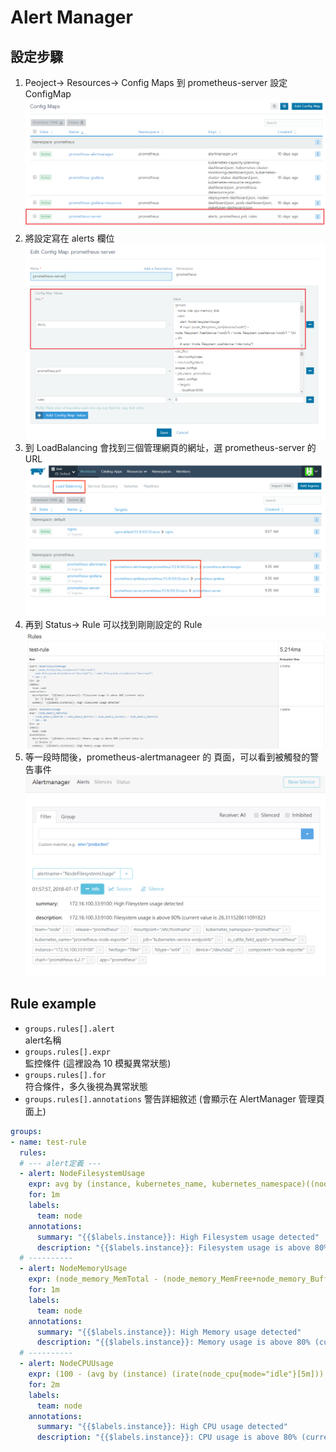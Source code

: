 # Alert Manager
## 設定步驟
1. Peoject-> Resources-> Config Maps
到 prometheus-server 設定 ConfigMap
![](Alert_Manager\1.png)
2. 將設定寫在 alerts 欄位
![](Alert_Manager\2.png)
3. 到 LoadBalancing 會找到三個管理網頁的網址，選 prometheus-server 的 URL
![](Alert_Manager\3.PNG)
4. 再到 Status-> Rule 可以找到剛剛設定的 Rule
![](Alert_Manager\4.PNG)
5. 等一段時間後，prometheus-alertmanageer 的 頁面，可以看到被觸發的警告事件
![](Alert_Manager\5.PNG)


## Rule example
- `groups.rules[].alert`  
alert名稱  
- `groups.rules[].expr`  
監控條件  (這裡設為 10 模擬異常狀態)
- `groups.rules[].for`  
符合條件，多久後視為異常狀態
- `groups.rules[].annotations`
警告詳細敘述 (會顯示在 AlertManager 管理頁面上)
```yaml
groups:
- name: test-rule
  rules:
  # --- alert定義 ---
  - alert: NodeFilesystemUsage
    expr: avg by (instance, kubernetes_name, kubernetes_namespace)((node_filesystem_size{device="/dev/sda2"} - node_filesystem_free{device="/dev/sda2"}) / node_filesystem_size{device="/dev/sda2"} * 100) > 10  
    for: 1m
    labels:
      team: node
    annotations:
      summary: "{{$labels.instance}}: High Filesystem usage detected"
      description: "{{$labels.instance}}: Filesystem usage is above 80% (current value is: {{ $value }}"
  # ----------
  - alert: NodeMemoryUsage
    expr: (node_memory_MemTotal - (node_memory_MemFree+node_memory_Buffers+node_memory_Cached )) / node_memory_MemTotal * 100 > 80
    for: 1m
    labels:
      team: node
    annotations:
      summary: "{{$labels.instance}}: High Memory usage detected"
      description: "{{$labels.instance}}: Memory usage is above 80% (current value is: {{ $value }}"
  # ----------
  - alert: NodeCPUUsage
    expr: (100 - (avg by (instance) (irate(node_cpu{mode="idle"}[5m])) * 100)) > 80
    for: 2m
    labels:
      team: node
    annotations:
      summary: "{{$labels.instance}}: High CPU usage detected"
      description: "{{$labels.instance}}: CPU usage is above 80% (current value is: {{ $value }}"
```

